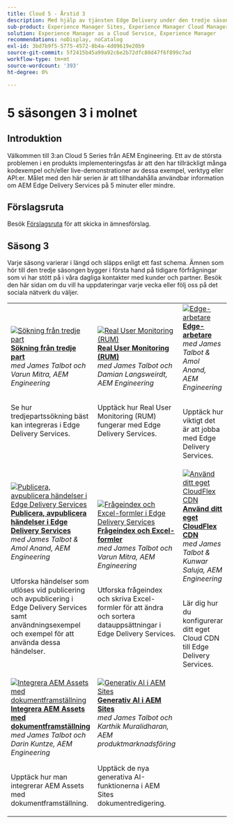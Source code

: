 ```yaml
---
title: Cloud 5 - Årstid 3
description: Med hjälp av tjänsten Edge Delivery under den tredje säsongen kan du lära dig mer om AEM genom djupgående intervjuer med experter som har arbetat med komplicerade projekt
sub-product: Experience Manager Sites, Experience Manager Cloud Manager, Experience Manager Assets
solution: Experience Manager as a Cloud Service, Experience Manager
recommendations: noDisplay, noCatalog
exl-id: 3bd7b9f5-5775-4572-8b4a-4d09619e20b9
source-git-commit: 5f2415b45a99a92c6e2b72dfc80d47f6f899c7ad
workflow-type: tm+mt
source-wordcount: '393'
ht-degree: 0%

---
```


# 5 säsongen 3 i molnet

## Introduktion

Välkommen till 3:an Cloud 5 Series från AEM Engineering. Ett av de största problemen i en produkts implementeringsfas är att den har tillräckligt många kodexempel och/eller live-demonstrationer av dessa exempel, verktyg eller API:er. Målet med den här serien är att tillhandahålla användbar information om AEM Edge Delivery Services på 5 minuter eller mindre.

## Förslagsruta

Besök [Förslagsruta](https://forms.office.com/r/74P5Xz4UH0) för att skicka in ämnesförslag.

## Säsong 3

Varje säsong varierar i längd och släpps enligt ett fast schema. Ämnen som hör till den tredje säsongen bygger i första hand på tidigare förfrågningar som vi har stött på i våra dagliga kontakter med kunder och partner. Besök den här sidan om du vill ha uppdateringar varje vecka eller följ oss på det sociala nätverk du väljer.

<table>
    <tr>
        <td>
            <a href="./season-3/cloud5-3rd-party-search.md">
                <img alt="Sökning från tredje part" src="https://video.tv.adobe.com/v/3427040?format=jpeg"/>
            </a>
            <div>
                <a href="./season-3/cloud5-3rd-party-search.md">
                <strong>Sökning från tredje part</strong></a>        
                <br/><em>med James Talbot och Varun Mitra, AEM Engineering</em>
            </div>
            <p>
                <br/>
                Se hur tredjepartssökning bäst kan integreras i Edge Delivery Services.
            </p>
        </td>   
        <td>
            <a href="./season-3/cloud5-rum.md">
                <img alt="Real User Monitoring (RUM)" src="https://video.tv.adobe.com/v/3427495?format=jpeg"/>
            </a>
            <div>
                <a href="./season-3/cloud5-rum.md">
                <strong>Real User Monitoring (RUM)</strong></a>        
                <br/><em>med James Talbot och Damian Langsweirdt, AEM Engineering</em>
            </div>
            <p>
                <br/>
                Upptäck hur Real User Monitoring (RUM) fungerar med Edge Delivery Services.
            </p>
        </td>   
        <td>
            <a href="./season-3/cloud5-edge-workers.md">
                <img alt="Edge-arbetare" src="https://video.tv.adobe.com/v/3427589?format=jpeg"/>
            </a>
            <div>
                <a href="./season-3/cloud5-edge-workers.md">
                <strong>Edge-arbetare</strong></a>        
                <br/><em>med James Talbot &amp; Amol Anand, AEM Engineering</em>
            </div>
            <p>
                <br/>
                Upptäck hur viktigt det är att jobba med Edge Delivery Services.
            </p>
        </td>   
    </tr>
    <tr>
        <td>
            <a href="./season-3/cloud5-publish-events.md">
                <img alt="Publicera, avpublicera händelser i Edge Delivery Services" src="https://video.tv.adobe.com/v/3427681?format=jpeg"/>
            </a>
            <div>
                <a href="./season-3/cloud5-publish-events.md">
                <strong>Publicera, avpublicera händelser i Edge Delivery Services</strong></a>        
                <br/><em>med James Talbot &amp; Amol Anand, AEM Engineering</em>
            </div>
            <p>
                <br/>
                Utforska händelser som utlöses vid publicering och avpublicering i Edge Delivery Services samt användningsexempel och exempel för att använda dessa händelser.
            </p>
        </td>  
        <td>
            <a href="./season-3/cloud5-query-indexes.md">
                <img alt="Frågeindex och Excel-formler i Edge Delivery Services" src="https://video.tv.adobe.com/v/3427787?format=jpeg"/>
            </a>
            <div>
                <a href="./season-3/cloud5-query-indexes.md">
                <strong>Frågeindex och Excel-formler </strong></a>        
                <br/><em>med James Talbot och Varun Mitra, AEM Engineering</em>
            </div>
            <p>
                <br/>
                Utforska frågeindex och skriva Excel-formler för att ändra och sortera datauppsättningar i Edge Delivery Services.
            </p>
        </td>  
        <td>
            <a href="./season-3/cloud5-byo-cloudflare-cdn.md">
                <img alt="Använd ditt eget CloudFlex CDN" src="https://video.tv.adobe.com/v/3428100?format=jpeg"/>
            </a>
            <div>
                <a href="./season-3/cloud5-byo-cloudflare-cdn.md">
                <strong>Använd ditt eget CloudFlex CDN</strong></a>        
                <br/><em>med James Talbot &amp; Kunwar Saluja, AEM Engineering</em>
            </div>
            <p>
                <br/>
                Lär dig hur du konfigurerar ditt eget Cloud CDN till Edge Delivery Services.
            </p>
        </td>           
    </tr>  
    <tr>
        <td>
            <a href="./season-3/cloud5-integrate-assets.md">
                <img alt="Integrera AEM Assets med dokumentframställning" src="https://video.tv.adobe.com/v/3428302?format=jpeg"/>
            </a>
            <div>
                <a href="./season-3/cloud5-integrate-assets.md">
                <strong>Integrera AEM Assets med dokumentframställning</strong></a>        
                <br/><em>med James Talbot och Darin Kuntze, AEM Engineering</em>
            </div>
            <p>
                <br/>
                Upptäck hur man integrerar AEM Assets med dokumentframställning.
            </p>
        </td>        
        <td>
            <a href="./season-3/cloud5-generative-ai-for-aem-sites.md">
                <img alt="Generativ AI i AEM Sites" src="https://video.tv.adobe.com/v/3428436?format=jpeg"/>
            </a>
            <div>
                <a href="./season-3/cloud5-generative-ai-for-aem-sites.md">
                <strong>Generativ AI i AEM Sites</strong></a>        
                <br/><em>med James Talbot och Karthik Muralidharan, AEM produktmarknadsföring</em>
            </div>
            <p>
                <br/>                
                Upptäck de nya generativa AI-funktionerna i AEM Sites dokumentredigering.
            </p>
        </td>                
    </tr>      
</table>
